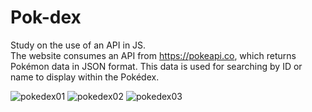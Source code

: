 # Pok-dex
Study on the use of an API in JS.
<br/>
The website consumes an API from https://pokeapi.co, which returns Pokémon data in JSON format. This data is used for searching by ID or name to display within the Pokédex.

![pokedex01](https://github.com/Sparfat/Pok-dex/assets/64151258/0650c933-9bc8-474a-929c-3d10182d13c5)
![pokedex02](https://github.com/Sparfat/Pok-dex/assets/64151258/c21bddf9-ce62-4584-b822-c75c4ab6141f) ![pokedex03](https://github.com/Sparfat/Pok-dex/assets/64151258/b532d54a-0a2a-4262-a476-b409057eb4b6)
